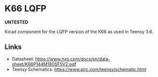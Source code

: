 # K66 LQFP

**UNTESTED**

Kicad component for the LQFP version of the K66 as used in Teensy 3.6.

## Links

* Datasheet: https://www.nxp.com/docs/en/data-sheet/K66P144M180SF5V2.pdf
* Teensy Schematics: https://www.pjrc.com/teensy/schematic.html
